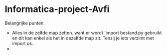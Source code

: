 # Informatica-project-Avfi


Belangrijke punten:
- Alles in de zelfde map zetten. want er wordt 'import bestand.py gebruikt en dit kan enkel als het 
in dezelfde map zit. Tenzij je iets verzimt met import os.
- 
